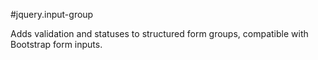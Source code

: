 #jquery.input-group

Adds validation and statuses to structured form groups, compatible with
Bootstrap form inputs.